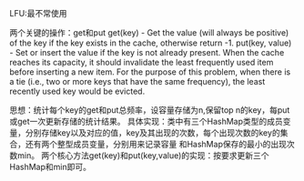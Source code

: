 LFU:最不常使用

两个关键的操作：get和put
get(key) - Get the value (will always be positive) of the key if the key exists in the cache, otherwise return -1.
put(key, value) - Set or insert the value if the key is not already present. When the cache reaches its capacity, 
   it should invalidate the least frequently used item before inserting a new item. For the purpose of this problem, 
   when there is a tie (i.e., two or more keys that have the same frequency), the least recently used key would be evicted.

思想：统计每个key的get和put总频率，设容量存储为n,保留top n的key，每put或get一次更新存储的统计结果。
具体实现：类中有三个HashMap类型的成员变量，分别存储key以及对应的值，key及其出现的次数，每个出现次数的key的集合，还有两个整型成员变量，分别用来记录容量
和HashMap保存的最小的出现次数min。
   两个核心方法get(key)和put(key,value)的实现：按要求更新三个HashMap和min即可。
